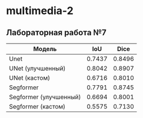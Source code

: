 # multimedia-2

## Лабораторная работа №7
| Модель | IoU | Dice |
|--------|-----|------|
| Unet | 0.7437 | 0.8496 |
| UNet (улучшенный) | 0.8042 | 0.8907 |
| UNet (кастом) | 0.6716 | 0.8010 |
| Segformer | 0.7791 | 0.8745 |
| Segformer (улучшенный) | 0.6694 | 0.8001 |
| Segformer (кастом) | 0.5575 | 0.7130 |
